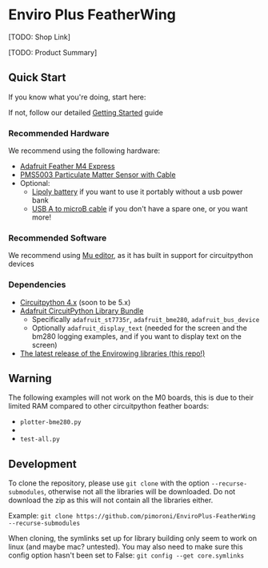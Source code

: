# Enviro Plus FeatherWing

[TODO: Shop Link]

[TODO: Product Summary]

## Quick Start
If you know what you're doing, start here:

If not, follow our detailed [Getting Started](../../blob/master/REFERENCE.md) guide

### Recommended Hardware

We recommend using the following hardware:
* [Adafruit Feather M4 Express](https://shop.pimoroni.com/products/adafruit-feather-m4-express-featuring-atsamd51-atsamd51-cortex-m4)
* [PMS5003 Particulate Matter Sensor with Cable](https://shop.pimoroni.com/products/pms5003-particulate-matter-sensor-with-cable)
* Optional:
  * [Lipoly battery](https://shop.pimoroni.com/products/lipo-battery-pack) if you want to use it portably without a usb power bank
  * [USB A to microB cable](https://shop.pimoroni.com/products/usb-a-to-microb-cable-black) if you don't have a spare one, or you want more!

### Recommended Software

We recommend using [Mu editor](https://codewith.mu/), as it has built in support for circuitpython devices


### Dependencies

* [Circuitpython 4.x](https://circuitpython.org/downloads) (soon to be 5.x)
* [Adafruit CircuitPython Library Bundle](https://circuitpython.org/libraries)
    * Specifically `adafruit_st7735r`, `adafruit_bme280`, `adafruit_bus_device`
    * Optionally `adafruit_display_text` (needed for the screen and the bm280 logging examples, and if you want to display text on the screen)
* [The latest release of the Envirowing libraries (this repo!)](../../releases)

## Warning
The following examples will not work on the M0 boards, this is due to their limited RAM compared to other circuitpython feather boards:
* `plotter-bme280.py`
* 
* `test-all.py`

## Development
To clone the repository, please use `git clone` with the option `--recurse-submodules`, otherwise not all the libraries will be downloaded. Do not download the zip as this will not contain all the libraries either.

Example: `git clone https://github.com/pimoroni/EnviroPlus-FeatherWing --recurse-submodules`

When cloning, the symlinks set up for library building only seem to work on linux (and maybe mac? untested). You may also need to make sure this config option hasn't been set to False: `git config --get core.symlinks`